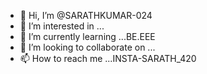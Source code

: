 - 👋 Hi, I’m @SARATHKUMAR-024
- 👀 I’m interested in ...
- 🌱 I’m currently learning ...BE.EEE
- 💞️ I’m looking to collaborate on ...
- 📫 How to reach me ...INSTA-SARATH_420

<!---
SARATHKUMAR-024/SARATHKUMAR-024 is a ✨ special ✨ repository because its `README.md` (this file) appears on your GitHub profile.
You can click the Preview link to take a look at your changes.
--->
